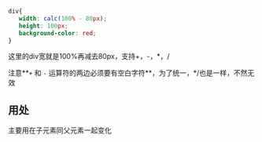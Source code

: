 ```css
div{
   width: calc(100% - 80px);
   height: 100px;
   background-color: red;
}
```

这里的div宽就是100%再减去80px，支持+，-，*，/

注意**`+` 和 `-` 运算符的两边必须要有空白字符**，为了统一，*/也是一样，不然无效

## 用处

主要用在子元素同父元素一起变化